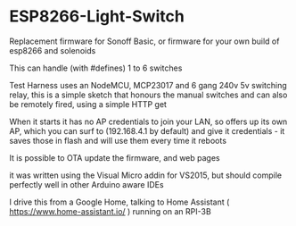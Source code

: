 # ESP8266-Light-Switch

Replacement firmware for Sonoff Basic, or firmware for your own build of esp8266 and solenoids 

This can handle (with #defines) 1 to 6 switches

Test Harness uses an NodeMCU, MCP23017 and 6 gang 240v 5v switching relay, this is a simple sketch that honours the manual switches 
and can also be remotely fired, using a simple HTTP get

When it starts it has no AP credentials to join your LAN, so offers up its own AP, which you can surf to
(192.168.4.1 by default) and give it credentials - it saves those in flash and will use them every time it reboots

It is possible to OTA update the firmware, and web pages

it was written using the Visual Micro addin for VS2015, but should compile perfectly well in other Arduino aware IDEs

I drive this from a Google Home, talking to Home Assistant ( https://www.home-assistant.io/ ) running on an RPI-3B

